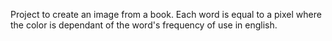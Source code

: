 Project to create an image from a book. Each word is equal to a pixel where the color is dependant of the word's frequency of use in english.

